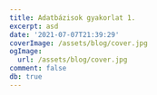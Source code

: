 ```yaml
---
title: Adatbázisok gyakorlat 1.
excerpt: asd
date: '2021-07-07T21:39:29'
coverImage: /assets/blog/cover.jpg
ogImage:
  url: /assets/blog/cover.jpg
comment: false
db: true
---
```

